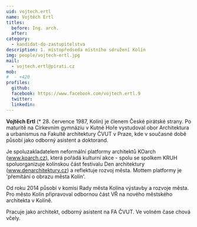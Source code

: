```yaml
---
uid: vojtech.ertl
name: Vojtěch Ertl
titles:
  before: Ing. arch. 
  after:
category:
  - kandidat-do-zastupitelstva
description: 1. místopředseda místního sdružení Kolín
img: people/vojtech-ertl.jpg
mail:
  - vojtech.ertl@pirati.cz
mob:
#  - +420
profiles:
  github:
  facebook: https://www.facebook.com/vojtech.ertl.9
  twitter:
  linkedin: 
---
```


**Vojtěch Ertl** (* 28. července 1987, Kolín) je členem České pirátské strany. Po maturitě na Církevním gymnáziu v Kutné Hoře vystudoval obor Architektura a urbanismus na Fakultě architektury ČVUT v Praze, kde v současné době působí jako odborný asistent a doktorand.

Je spoluzakladatelem neformální platformy architektů KOarch (www.koarch.cz), která pořádá kulturní akce - spolu se spolkem KRUH spoluorganizuje kolínskou část festivalu Den architektury (www.denarchitektury.cz) a reflektuje rozvoj města. Mottem platformy je 'přemítání o obrazu města Kolín'.

Od roku 2014 působí v komisi Rady města Kolína výstavby a rozvoje města. Pro město Kolín připravoval odbornou část VŘ na nového městského architekta v Kolíně.

Pracuje jako architekt, odborný asistent na FA ČVUT. Ve volném čase chová včely.
